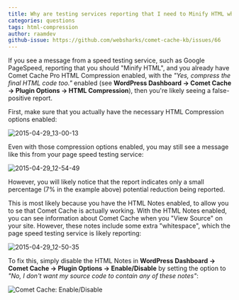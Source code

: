 ```yaml
---
title: Why are testing services reporting that I need to Minify HTML when HTML Compression is enabled?
categories: questions
tags: html-compression
author: raamdev
github-issue: https://github.com/websharks/comet-cache-kb/issues/66
---
```


If you see a message from a speed testing service, such as Google PageSpeed, reporting that you should "Minify HTML", and you already have Comet Cache Pro HTML Compression enabled, with the _"Yes, compress the final HTML code too."_ enabled (see **WordPress Dashboard → Comet Cache → Plugin Options → HTML Compression**), then you're likely seeing a false-positive report.

First, make sure that you actually have the necessary HTML Compression options enabled:

![2015-04-29_13-00-13](https://cloud.githubusercontent.com/assets/53005/7396559/1e11cec6-ee70-11e4-81e9-a0b9e74e80f8.png)

Even with those compression options enabled, you may still see a message like this from your page speed testing service:

![2015-04-29_12-54-49](https://cloud.githubusercontent.com/assets/53005/7396560/215fbf8e-ee70-11e4-9872-fc5675078eef.png)

However, you will likely notice that the report indicates only a small percentage (7% in the example above) potential reduction being reported.

This is most likely because you have the HTML Notes enabled, to allow you to se that Comet Cache is actually working. With the HTML Notes enabled, you can see information about Comet Cache when you "View Source" on your site. However, these notes include some extra "whitespace", which the page speed testing service is likely reporting:

![2015-04-29_12-50-35](https://cloud.githubusercontent.com/assets/53005/7396607/751b90a8-ee70-11e4-8388-48c144311592.png)

To fix this, simply disable the HTML Notes in **WordPress Dashboard → Comet Cache → Plugin Options → Enable/Disable** by setting the option to _"No, I don't want my source code to contain any of these notes"_:

![Comet Cache: Enable/Disable](https://cloud.githubusercontent.com/assets/7514953/21015890/96f91e44-bd9e-11e6-8ae1-60bda7c8f7fe.png)
